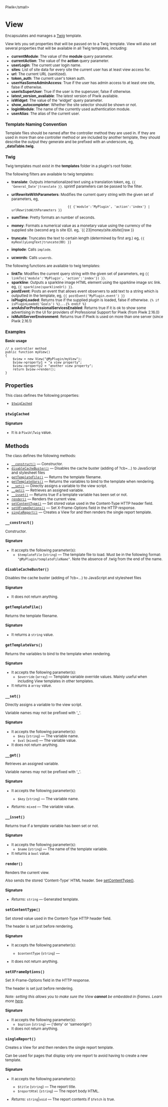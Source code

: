 <small>Piwik\</small>

View
====

Encapsulates and manages a [Twig](http://twig.sensiolabs.org/) template.

View lets you set properties that will be passed on to a Twig template.
View will also set several properties that will be available in all Twig
templates, including:

- **currentModule**: The value of the **module** query parameter.
- **currentAction**: The value of the **action** query parameter.
- **userLogin**: The current user login name.
- **sites**: List of site data for every site the current user has at least
             view access for.
- **url**: The current URL (sanitized).
- **token_auth**: The current user's token auth.
- **userHasSomeAdminAccess**: True if the user has admin access to at least
                              one site, false if otherwise.
- **userIsSuperUser**: True if the user is the superuser, false if otherwise.
- **latest_version_available**: The latest version of Piwik available.
- **isWidget**: The value of the 'widget' query parameter.
- **show_autocompleter**: Whether the site selector should be shown or not.
- **loginModule**: The name of the currently used authentication module.
- **userAlias**: The alias of the current user.

### Template Naming Convention

Template files should be named after the controller method they are used in.
If they are used in more than one controller method or are included by another
template, they should describe the output they generate and be prefixed with
an underscore, eg, **_dataTable.twig**.

### Twig

Twig templates must exist in the **templates** folder in a plugin's root
folder.

The following filters are available to twig templates:

- **translate**: Outputs internationalized text using a translation token, eg,
                 `{{ 'General_Date'|translate }}`. sprintf parameters can be passed
                 to the filter.
- **urlRewriteWithParameters**: Modifies the current query string with the given
                                set of parameters, eg,

                                    {{ {'module':'MyPlugin', 'action':'index'} | urlRewriteWithParameters }}

- **sumTime**: Pretty formats an number of seconds.
- **money**: Formats a numerical value as a monetary value using the currency
             of the supplied site (second arg is site ID).
             eg, `{{ 23|money(site.idsite)|raw }}
- **truncate**: Truncates the text to certain length (determined by first arg.)
                eg, `{{ myReallyLongText|truncate(80) }}`
- **implode**: Calls `implode`.
- **ucwords**: Calls `ucwords`.

The following functions are available to twig templates:

- **linkTo**: Modifies the current query string with the given set of parameters,
              eg `{{ linkTo({'module':'MyPlugin', 'action':'index'}) }}`.
- **sparkline**: Outputs a sparkline image HTML element using the sparkline image
                 src link. eg, `{{ sparkline(sparklineUrl) }}`.
- **postEvent**: Posts an event that allows event observers to add text to a string
                 which is outputted in the template, eg, `{{ postEvent('MyPlugin.event') }}`
- **isPluginLoaded**: Returns true if the supplied plugin is loaded, false if otherwise.
                      `{% if isPluginLoaded('Goals') %}...{% endif %}`
- **areAdsForProfessionalServicesEnabled**: Returns true if it is ok to show some advertising in the UI for providers of Professional Support for Piwik (from Piwik 2.16.0)
- **isMultiServerEnvironment**: Returns true if Piwik is used on more than one server (since Piwik 2.16.1)

### Examples

**Basic usage**

    // a controller method
    public function myView()
    {
        $view = new View("@MyPlugin/myView");
        $view->property1 = "a view property";
        $view->property2 = "another view property";
        return $view->render();
    }

Properties
----------

This class defines the following properties:

- [`$twigCached`](#$twigcached)

<a name="$twigcached" id="$twigcached"></a>
<a name="twigCached" id="twigCached"></a>
### `$twigCached`

#### Signature

- It is a `Piwik\Twig` value.

Methods
-------

The class defines the following methods:

- [`__construct()`](#__construct) &mdash; Constructor.
- [`disableCacheBuster()`](#disablecachebuster) &mdash; Disables the cache buster (adding of ?cb=...) to JavaScript and stylesheet files
- [`getTemplateFile()`](#gettemplatefile) &mdash; Returns the template filename.
- [`getTemplateVars()`](#gettemplatevars) &mdash; Returns the variables to bind to the template when rendering.
- [`__set()`](#__set) &mdash; Directly assigns a variable to the view script.
- [`__get()`](#__get) &mdash; Retrieves an assigned variable.
- [`__isset()`](#__isset) &mdash; Returns true if a template variable has been set or not.
- [`render()`](#render) &mdash; Renders the current view.
- [`setContentType()`](#setcontenttype) &mdash; Set stored value used in the Content-Type HTTP header field.
- [`setXFrameOptions()`](#setxframeoptions) &mdash; Set X-Frame-Options field in the HTTP response.
- [`singleReport()`](#singlereport) &mdash; Creates a View for and then renders the single report template.

<a name="__construct" id="__construct"></a>
<a name="__construct" id="__construct"></a>
### `__construct()`

Constructor.

#### Signature

-  It accepts the following parameter(s):
    - `$templateFile` (`string`) &mdash;
       The template file to load. Must be in the following format: `"@MyPlugin/templateFileName"`. Note the absence of .twig from the end of the name.

<a name="disablecachebuster" id="disablecachebuster"></a>
<a name="disableCacheBuster" id="disableCacheBuster"></a>
### `disableCacheBuster()`

Disables the cache buster (adding of ?cb=...) to JavaScript and stylesheet files

#### Signature

- It does not return anything.

<a name="gettemplatefile" id="gettemplatefile"></a>
<a name="getTemplateFile" id="getTemplateFile"></a>
### `getTemplateFile()`

Returns the template filename.

#### Signature

- It returns a `string` value.

<a name="gettemplatevars" id="gettemplatevars"></a>
<a name="getTemplateVars" id="getTemplateVars"></a>
### `getTemplateVars()`

Returns the variables to bind to the template when rendering.

#### Signature

-  It accepts the following parameter(s):
    - `$override` (`array`) &mdash;
       Template variable override values. Mainly useful when including View templates in other templates.
- It returns a `array` value.

<a name="__set" id="__set"></a>
<a name="__set" id="__set"></a>
### `__set()`

Directly assigns a variable to the view script.

Variable names may not be prefixed with '_'.

#### Signature

-  It accepts the following parameter(s):
    - `$key` (`string`) &mdash;
       The variable name.
    - `$val` (`mixed`) &mdash;
       The variable value.
- It does not return anything.

<a name="__get" id="__get"></a>
<a name="__get" id="__get"></a>
### `__get()`

Retrieves an assigned variable.

Variable names may not be prefixed with '_'.

#### Signature

-  It accepts the following parameter(s):
    - `$key` (`string`) &mdash;
       The variable name.

- *Returns:*  `mixed` &mdash;
    The variable value.

<a name="__isset" id="__isset"></a>
<a name="__isset" id="__isset"></a>
### `__isset()`

Returns true if a template variable has been set or not.

#### Signature

-  It accepts the following parameter(s):
    - `$name` (`string`) &mdash;
       The name of the template variable.
- It returns a `bool` value.

<a name="render" id="render"></a>
<a name="render" id="render"></a>
### `render()`

Renders the current view.

Also sends the stored 'Content-Type' HTML header.
See [setContentType()](/api-reference/Piwik/View#setcontenttype).

#### Signature


- *Returns:*  `string` &mdash;
    Generated template.

<a name="setcontenttype" id="setcontenttype"></a>
<a name="setContentType" id="setContentType"></a>
### `setContentType()`

Set stored value used in the Content-Type HTTP header field.

The header is
set just before rendering.

#### Signature

-  It accepts the following parameter(s):
    - `$contentType` (`string`) &mdash;
      
- It does not return anything.

<a name="setxframeoptions" id="setxframeoptions"></a>
<a name="setXFrameOptions" id="setXFrameOptions"></a>
### `setXFrameOptions()`

Set X-Frame-Options field in the HTTP response.

The header is set just
before rendering.

_Note: setting this allows you to make sure the View **cannot** be
embedded in iframes. Learn more [here](https://developer.mozilla.org/en-US/docs/HTTP/X-Frame-Options)._

#### Signature

-  It accepts the following parameter(s):
    - `$option` (`string`) &mdash;
       ('deny' or 'sameorigin')
- It does not return anything.

<a name="singlereport" id="singlereport"></a>
<a name="singleReport" id="singleReport"></a>
### `singleReport()`

Creates a View for and then renders the single report template.

Can be used for pages that display only one report to avoid having to create
a new template.

#### Signature

-  It accepts the following parameter(s):
    - `$title` (`string`) &mdash;
       The report title.
    - `$reportHtml` (`string`) &mdash;
       The report body HTML.

- *Returns:*  `string`|`void` &mdash;
    The report contents if `$fetch` is true.

